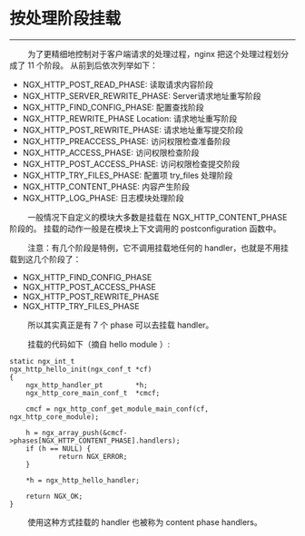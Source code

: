 # 按处理阶段挂载
***

&emsp;&emsp;
为了更精细地控制对于客户端请求的处理过程，nginx 把这个处理过程划分成了 11 个阶段。
从前到后依次列举如下：

+ NGX_HTTP_POST_READ_PHASE: 读取请求内容阶段
+ NGX_HTTP_SERVER_REWRITE_PHASE: Server请求地址重写阶段
+ NGX_HTTP_FIND_CONFIG_PHASE: 配置查找阶段
+ NGX_HTTP_REWRITE_PHASE Location: 请求地址重写阶段
+ NGX_HTTP_POST_REWRITE_PHASE: 请求地址重写提交阶段
+ NGX_HTTP_PREACCESS_PHASE: 访问权限检查准备阶段
+ NGX_HTTP_ACCESS_PHASE: 访问权限检查阶段
+ NGX_HTTP_POST_ACCESS_PHASE: 访问权限检查提交阶段
+ NGX_HTTP_TRY_FILES_PHASE: 配置项 try_files 处理阶段
+ NGX_HTTP_CONTENT_PHASE: 内容产生阶段
+ NGX_HTTP_LOG_PHASE: 日志模块处理阶段

&emsp;&emsp;
一般情况下自定义的模块大多数是挂载在 NGX_HTTP_CONTENT_PHASE 阶段的。
挂载的动作一般是在模块上下文调用的 postconfiguration 函数中。

&emsp;&emsp;
注意：有几个阶段是特例，它不调用挂载地任何的 handler，也就是不用挂载到这几个阶段了：

+ NGX_HTTP_FIND_CONFIG_PHASE
+ NGX_HTTP_POST_ACCESS_PHASE
+ NGX_HTTP_POST_REWRITE_PHASE
+ NGX_HTTP_TRY_FILES_PHASE

&emsp;&emsp;
所以其实真正是有 7 个 phase 可以去挂载 handler。

&emsp;&emsp;
挂载的代码如下（摘自 hello module ）:

    static ngx_int_t
    ngx_http_hello_init(ngx_conf_t *cf)
    {
        ngx_http_handler_pt        *h;
        ngx_http_core_main_conf_t  *cmcf;

        cmcf = ngx_http_conf_get_module_main_conf(cf, ngx_http_core_module);

        h = ngx_array_push(&cmcf->phases[NGX_HTTP_CONTENT_PHASE].handlers);
        if (h == NULL) {
                return NGX_ERROR;
        }

        *h = ngx_http_hello_handler;

        return NGX_OK;
    }

&emsp;&emsp;
使用这种方式挂载的 handler 也被称为 content phase handlers。